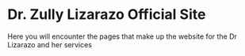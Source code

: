 # Dr. Zully Lizarazo Official Site

Here you will encounter the pages that make up the website for the Dr Lizarazo and her services